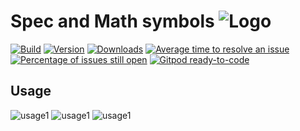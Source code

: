 # Spec and Math symbols ![Logo](docs/logo.svg)


[![Build](https://github.com/cronenberg-world/symbol-idea-plugin/workflows/Scala%20CI/badge.svg)](https://github.com/Cronenberg-World/symbol-idea-plugin/actions)
[![Version](https://img.shields.io/jetbrains/plugin/v/io.galagutskiy.symbol-idea-plugin)](https://plugins.jetbrains.com/plugin/14267-spec-and-math-symbols)
[![Downloads](https://img.shields.io/jetbrains/plugin/d/io.galagutskiy.symbol-idea-plugin)](https://plugins.jetbrains.com/plugin/14267-spec-and-math-symbols)
[![Average time to resolve an issue](http://isitmaintained.com/badge/resolution/Cronenberg-world/symbol-idea-plugin.svg)](https://github.com/Cronenberg-World/symbol-idea-plugin/issues)
[![Percentage of issues still open](http://isitmaintained.com/badge/open/Cronenberg-world/symbol-idea-plugin.svg)](https://github.com/Cronenberg-World/symbol-idea-plugin/issues)
[![Gitpod ready-to-code](https://img.shields.io/badge/Gitpod-ready--to--code-blue?logo=gitpod)](https://gitpod.io/#https://github.com/Cronenberg-World/symbol-idea-plugin)


## Usage

![usage1](docs/1.png)
![usage1](docs/2.png)
![usage1](docs/3.png)